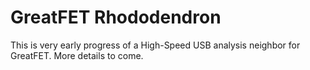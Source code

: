 
# GreatFET Rhododendron

This is very early progress of a High-Speed USB analysis neighbor for GreatFET. More details to come.
